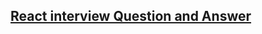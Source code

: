 
## [React interview Question and Answer](https://github.com/ladpriteshkumar/Learn-React/blob/784d73f902bda94b11322bc3b07afbfba94725a5/React-Interview-Question-Answer.md)
